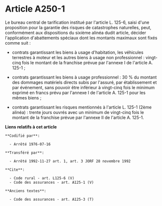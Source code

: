 # Article A250-1

Le bureau central de tarification institué par l'article L. 125-6, saisi d'une proposition pour la garantie des risques de
catastrophes naturelles, peut, conformément aux dispositions du sixième alinéa dudit article, décider l'application
d'abattements spéciaux dont les montants maximaux sont fixés comme suit :

- contrats garantissant les biens à usage d'habitation, les véhicules terrestres à moteur et les autres biens à usage non
professionnel : vingt-cinq fois le montant de la franchise prévue par l'annexe I de l'article A. 125-1 ;

- contrats garantissant les biens à usage professionnel : 30 % du montant des dommages matériels directs subis par l'assuré,
par établissement et par événement, sans pouvoir être inférieur à vingt-cinq fois le minimum exprimé en francs prévu par
l'annexe I de l'article A. 125-1 pour les mêmes biens ;

- contrats garantissant les risques mentionnés à l'article L. 125-1 (2ème alinéa) : trente jours ouvrés avec un minimum de
vingt-cinq fois le montant de la franchise prévue par l'annexe II de l'article A. 125-1.

**Liens relatifs à cet article**

	**Codifié par**:

	  - Arrêté 1976-07-16

	**Transféré par**:

	  - Arrêté 1992-11-27 art. 1, art. 3 JORF 28 novembre 1992

	**Cite**:

	  - Code rural - art. L125-6 (V)
	  - Code des assurances - art. A125-1 (V)

	**Anciens textes**:

	  - Code des assurances - art. A125-3 (T)
